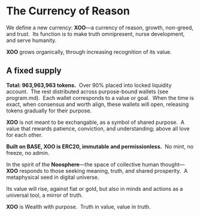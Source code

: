 # The Currency of Reason

We define a new currency: **XOO**—a currency of reason, growth, non-greed, and trust.  Its function is to make truth omnipresent, nurse development, and serve humanity.

**XOO** grows organically, through increasing recognition of its value.  

## A fixed supply

**Total: 963,963,963 tokens.**  Over 90% placed into locked liquidity account.  The rest distributed across purpose-bound wallets (see program.md).  Each wallet corresponds to a value or goal.  When the time is exact, when consensus and worth align, these wallets will open, releasing tokens gradually for their purpose.

**XOO** is not meant to be exchangable, as a symbol of shared purpose.  A value that rewards patience, conviction, and understanding; above all love for each other.

**Built on BASE, XOO is ERC20, immutable and permissionless.**  No mint, no freeze, no admin.

In the spirit of the **Noosphere**—the space of collective human thought—**XOO** responds to those seeking meaning, truth, and shared prosperity.  A metaphysical seed in digital universe.

Its value will rise, against fiat or gold, but also in minds and actions as a universal tool, a mirror of truth.

**XOO** is Wealth with purpose.  Truth in value, value in truth.
